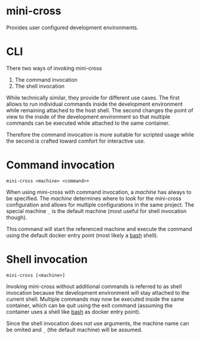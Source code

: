 # mini-cross

Provides user configured development environments.





# CLI

There two ways of invoking mini-cross

 1. The command invocation
 2. The shell invocation

While technically similar, they provide for different use cases. The first
allows to run individual commands inside the development environment while
remaining attached to the host shell. The second changes the point of view to
the inside of the development environment so that multiple commands can be
executed while attached to the same container.

Therefore the command invocation is more suitable for scripted usage while the
second is crafted toward comfort for interactive use.



# Command invocation

    mini-cross <machine> <command>+

When using mini-cross with command invocation, a *machine* has always to be
specified. The *machine* determines where to look for the mini-cross
configuration and allows for multiple configurations in the same project. The
special machine `_` is the default machine (most useful for shell invocation
though).

This command will start the referenced machine and execute the command using
the default docker entry point (most likely a [bash][1] shell).



# Shell invocation

    mini-cross [<machine>]

Invoking mini-cross without additional commands is referred to as shell
invocation because the development environment will stay attached to the current
shell. Multiple commands may now be executed inside the same container, which
can be quit using the exit command (assuming the container uses a shell like
[bash][1] as docker entry point).

Since the shell invocation does not use arguments, the machine name can be
omited and `_` (the default machine) will be assumed.





[1]: https://www.gnu.org/software/bash/

